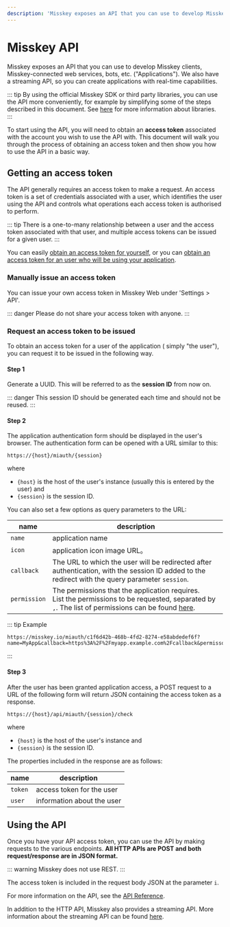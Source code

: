 ```yaml
---
description: 'Misskey exposes an API that you can use to develop Misskey clients, Misskey-connected web services, bots, etc. ("Applications").'
---
```


# Misskey API
Misskey exposes an API that you can use to develop Misskey clients, Misskey-connected web services, bots, etc. ("Applications").
We also have a streaming API, so you can create applications with real-time capabilities.

::: tip
By using the official Misskey SDK or third party libraries, you can use the API more conveniently, for example by simplifying some of the steps described in this document.
See [here](TODO) for more information about libraries.
:::

To start using the API, you will need to obtain an **access token** associated with the account you wish to use the API with.
This document will walk you through the process of obtaining an access token and then show you how to use the API in a basic way.

## Getting an access token
The API generally requires an access token to make a request.
An access token is a set of credentials associated with a user, which identifies the user using the API and controls what operations each access token is authorised to perform.

::: tip
There is a one-to-many relationship between a user and the access token associated with that user, and multiple access tokens can be issued for a given user.
:::

You can easily [obtain an access token for yourself](#Manually-issue-an-access-token), or you can [obtain an access token for an user who will be using your application](#Request-an-access-token-to-be-issued).

### Manually issue an access token
You can issue your own access token in Misskey Web under 'Settings > API'.

::: danger
Please do not share your access token with anyone.
:::

### Request an access token to be issued
To obtain an access token for a user of the application ( simply "the user"), you can request it to be issued in the following way.

#### Step 1
Generate a UUID. This will be referred to as the **session ID** from now on.

::: danger
This session ID should be generated each time and should not be reused.
:::

#### Step 2
The application authentication form should be displayed in the user's browser. The authentication form can be opened with a URL similar to this:

```:no-line-numbers
https://{host}/miauth/{session}
```

where
- `{host}` is the host of the user's instance (usually this is entered by the user) and
- `{session}` is the session ID.

You can also set a few options as query parameters to the URL:

| name | description |
| ---- | ---- |
| `name` | application name |
| `icon` | application icon image URL。 |
| `callback` | The URL to which the user will be redirected after authentication, with the session ID added to the redirect with the query parameter `session`. |
| `permission` | The permissions that the application requires. <br>List the permissions to be requested, separated by `,`. The list of permissions can be found [here](TODO). |

::: tip Example
```:no-line-numbers
https://misskey.io/miauth/c1f6d42b-468b-4fd2-8274-e58abdedef6f?name=MyApp&callback=https%3A%2F%2Fmyapp.example.com%2Fcallback&permisson=write:notes,write:following,read:drive
```
:::

#### Step 3
After the user has been granted application access, a POST request to a URL of the following form will return JSON containing the access token as a response.

```:no-line-numbers
https://{host}/api/miauth/{session}/check
```

where
- `{host}` is the host of the user's instance and
- `{session}` is the session ID.

The properties included in the response are as follows:

| name | description |
| ---- | ---- |
| `token` | access token for the user |
| `user` | information about the user |

## Using the API
Once you have your API access token, you can use the API by making requests to the various endpoints.
**All HTTP APIs are POST and both request/response are in JSON format.**

::: warning
Misskey does not use REST.
:::

The access token is included in the request body JSON at the parameter `i`.

For more information on the API, see the [API Reference](TODO).

In addition to the HTTP API, Misskey also provides a streaming API. More information about the streaming API can be found [here](./streaming/).

